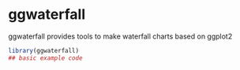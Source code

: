 
<!-- README.md is generated from README.Rmd. Please edit that file -->

# ggwaterfall

<!-- badges: start -->

<!-- badges: end -->

ggwaterfall provides tools to make waterfall charts based on ggplot2

``` r
library(ggwaterfall)
## basic example code
```
